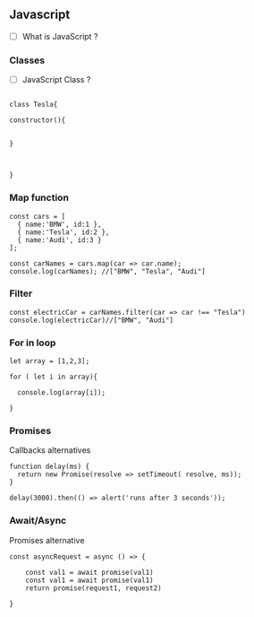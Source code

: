 
## Javascript

- [ ] What is JavaScript ?

### Classes 

- [ ] JavaScript Class ?

```

class Tesla{

constructor(){


}



}

```


### Map function 

```
const cars = [
  { name:'BMW', id:1 },
  { name:'Tesla', id:2 },
  { name:'Audi', id:3 }
];
```
```
const carNames = cars.map(car => car.name);
console.log(carNames); //["BMW", "Tesla", "Audi"]
```

### Filter

```
const electricCar = carNames.filter(car => car !== "Tesla")
console.log(electricCar)//["BMW", "Audi"]
```

### For in loop

```
let array = [1,2,3];

for ( let i in array){
  
  console.log(array[i]);
  
}
```

### Promises

Callbacks alternatives

```
function delay(ms) {
  return new Promise(resolve => setTimeout( resolve, ms));
}
```

```
delay(3000).then(() => alert('runs after 3 seconds'));
```

### Await/Async

Promises alternative

```
const asyncRequest = async () => {

    const val1 = await promise(val1)
    const val1 = await promise(val1)
    return promise(request1, request2)

}

```